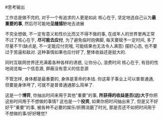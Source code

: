 #思考输出 

工作总是做不完的, 对于一个有追求的人更是如此
核心在于, 坚定地选自己认为**最重要的事**, 然后尽可能地**见缝插针**地去进展

不完全想做, 不一定有意义和性价比而又不得不做的事, 在成年人的世界里再正常不过了核心在于, **尽可能去应付**, 为了避免临时抱佛脚, 每天要赋予一定时间, 多了尽量不干(缺点是, 不一定能应付完哦, 可能结果也无法令人满意)
摆好心态, 也不要过于苦逼和敌对. 这种事情如果也应付好了, 整体收益还是挺大的.

同时互联网世界还充满着各种各样的诱惑, 让你分心, 浪费时间
核心在于, 有目的性地阅览每一个信息源, 屏蔽没有意义的信息源

不管怎样, 身体都是最重要的, 身体是革命的本钱. 你这辈子事业上可以普普通通, 但要是身体垮了, 可就不是普普通通那么简单了.

这是一个**博弈**, 你抽出时间来用于其他"重要"的事, **所获得的收益是否(远)大于**你把这些时间用于不想做的事情?
这也是一个**投资**, 如果你把时间抽出来了, 但是又不好好干"重要"的事, 被各种不必要的娱乐/折腾消磨了时光, 那是否还不如把时间用于不想做的事/好好睡觉?